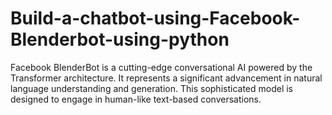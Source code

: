 # Build-a-chatbot-using-Facebook-Blenderbot-using-python
Facebook BlenderBot is a cutting-edge conversational AI powered by the Transformer architecture. It represents a significant advancement in natural language understanding and generation. This sophisticated model is designed to engage in human-like text-based conversations.
